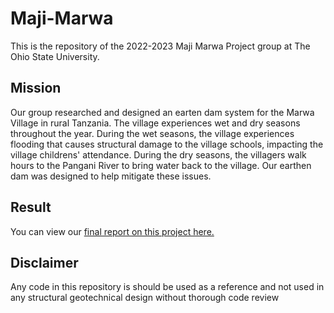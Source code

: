 # Maji-Marwa
This is the repository of the 2022-2023 Maji Marwa Project group at The Ohio State University.

## Mission
Our group researched and designed an earten dam system for the Marwa Village in rural Tanzania.
The village experiences wet and dry seasons throughout the year. During the wet seasons, the village experiences flooding that causes structural damage to the village schools, impacting the village childrens' attendance. During the dry seasons, the villagers walk hours to the Pangani River to bring water back to the village. Our earthen dam was designed to help mitigate these issues. 

## Result
You can view our [final report on this project here.](https://cemmett.com/files/MajiMarwaFinalReport.pdf)

## Disclaimer
Any code in this repository is should be used as a reference and not used in any structural geotechnical design without thorough code review

